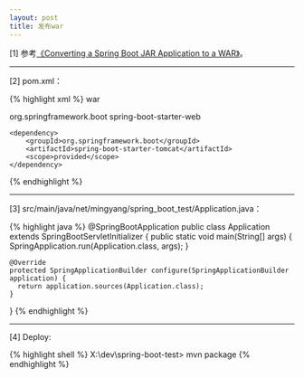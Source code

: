 ```yaml
---
layout: post
title: 发布war
---
```


[1] 参考[《Converting a Spring Boot JAR Application to a WAR》](http://spring.io/guides/gs/convert-jar-to-war/)。

---

[2] pom.xml：

{% highlight xml %}
<packaging>war</packaging>

<dependencies>
    <dependency>
        <groupId>org.springframework.boot</groupId>
        <artifactId>spring-boot-starter-web</artifactId>
    </dependency>

    <dependency>
        <groupId>org.springframework.boot</groupId>
        <artifactId>spring-boot-starter-tomcat</artifactId>
        <scope>provided</scope>
    </dependency>
</dependencies>
{% endhighlight %}

---

[3] src/main/java/net/mingyang/spring_boot_test/Application.java：

{% highlight java %}
@SpringBootApplication
public class Application extends SpringBootServletInitializer
{
    public static void main(String[] args) {
      SpringApplication.run(Application.class, args);
    }
  
    @Override
    protected SpringApplicationBuilder configure(SpringApplicationBuilder application) {
      return application.sources(Application.class);
    }
}
{% endhighlight %}

---

[4] Deploy:

{% highlight shell %}
X:\dev\spring-boot-test> mvn package
{% endhighlight %}